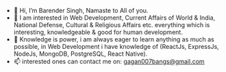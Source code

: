 - 👋 Hi, I’m Barender Singh, Namaste to All of you.
- 👀 I am interested in Web Development, Current Affairs of World & India, National Defense, Cultural & Religious Affairs etc. everything which is interesting, knowledgeable & good for human development.
- 🌱 Knowledge is power, i am always eager to learn anything as much as possible, in Web Development i have knowledge of (ReactJs, ExpressJs, NodeJs, MongoDB, PostgreSQL, React Native).
- 📫 interested ones can contact me on: gagan007bangs@gmail.com

<!---
mrtweix/mrtweix is a ✨ special ✨ repository because its `README.md` (this file) appears on your GitHub profile.
You can click the Preview link to take a look at your changes.
--->
